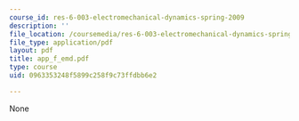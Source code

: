```yaml
---
course_id: res-6-003-electromechanical-dynamics-spring-2009
description: ''
file_location: /coursemedia/res-6-003-electromechanical-dynamics-spring-2009/0963353248f5899c258f9c73ffdbb6e2_app_f_emd.pdf
file_type: application/pdf
layout: pdf
title: app_f_emd.pdf
type: course
uid: 0963353248f5899c258f9c73ffdbb6e2

---
```

None